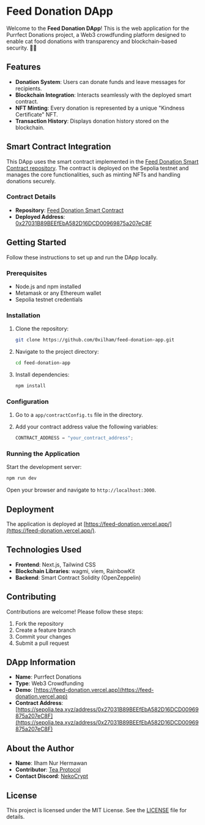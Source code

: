 # Feed Donation DApp

Welcome to the **Feed Donation DApp**! This is the web application for the Purrfect Donations project, a Web3 crowdfunding platform designed to enable cat food donations with transparency and blockchain-based security. 🐾✨

## Features

- **Donation System**: Users can donate funds and leave messages for recipients.
- **Blockchain Integration**: Interacts seamlessly with the deployed smart contract.
- **NFT Minting**: Every donation is represented by a unique "Kindness Certificate" NFT.
- **Transaction History**: Displays donation history stored on the blockchain.

## Smart Contract Integration

This DApp uses the smart contract implemented in the [Feed Donation Smart Contract repository](https://github.com/0xilham/feed-donation-smartcontract). The contract is deployed on the Sepolia testnet and manages the core functionalities, such as minting NFTs and handling donations securely.

### Contract Details

- **Repository**: [Feed Donation Smart Contract](https://github.com/0xilham/feed-donation-smartcontract)
- **Deployed Address**: [0x27031B89BEEfEbA582D16DCD00969875a207eC8F](https://sepolia.tea.xyz/address/0x27031B89BEEfEbA582D16DCD00969875a207eC8F)

## Getting Started

Follow these instructions to set up and run the DApp locally.

### Prerequisites

- Node.js and npm installed
- Metamask or any Ethereum wallet
- Sepolia testnet credentials

### Installation

1. Clone the repository:
   ```bash
   git clone https://github.com/0xilham/feed-donation-app.git
   ```

2. Navigate to the project directory:
   ```bash
   cd feed-donation-app
   ```

3. Install dependencies:
   ```bash
   npm install
   ```

### Configuration

1. Go to a `app/contractConfig.ts` file in the directory.
2. Add your contract address value the following variables:

   ```typescript
   CONTRACT_ADDRESS = "your_contract_address";
   ```

### Running the Application

Start the development server:
```bash
npm run dev
```

Open your browser and navigate to `http://localhost:3000`.

## Deployment

The application is deployed at [https://feed-donation.vercel.app/](https://feed-donation.vercel.app/).

## Technologies Used

- **Frontend**: Next.js, Tailwind CSS
- **Blockchain Libraries**: wagmi, viem, RainbowKit
- **Backend**: Smart Contract Solidity (OpenZeppelin)

## Contributing

Contributions are welcome! Please follow these steps:

1. Fork the repository
2. Create a feature branch
3. Commit your changes
4. Submit a pull request

## DApp Information

- **Name**: Purrfect Donations
- **Type**: Web3 Crowdfunding
- **Demo**: [https://feed-donation.vercel.app](https://feed-donation.vercel.app)
- **Contract Address**: [https://sepolia.tea.xyz/address/0x27031B89BEEfEbA582D16DCD00969875a207eC8F](https://sepolia.tea.xyz/address/0x27031B89BEEfEbA582D16DCD00969875a207eC8F)

## About the Author

- **Name**: Ilham Nur Hermawan
- **Contributor**: [Tea Protocol](https://tea.xyz)
- **Contact Discord**: [NekoCrypt](https://discord.com/users/356814179925098518)

## License

This project is licensed under the MIT License. See the [LICENSE](LICENSE) file for details.
